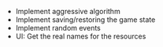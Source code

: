 - Implement aggressive algorithm
- Implement saving/restoring the game state
- Implement random events
- UI: Get the real names for the resources
